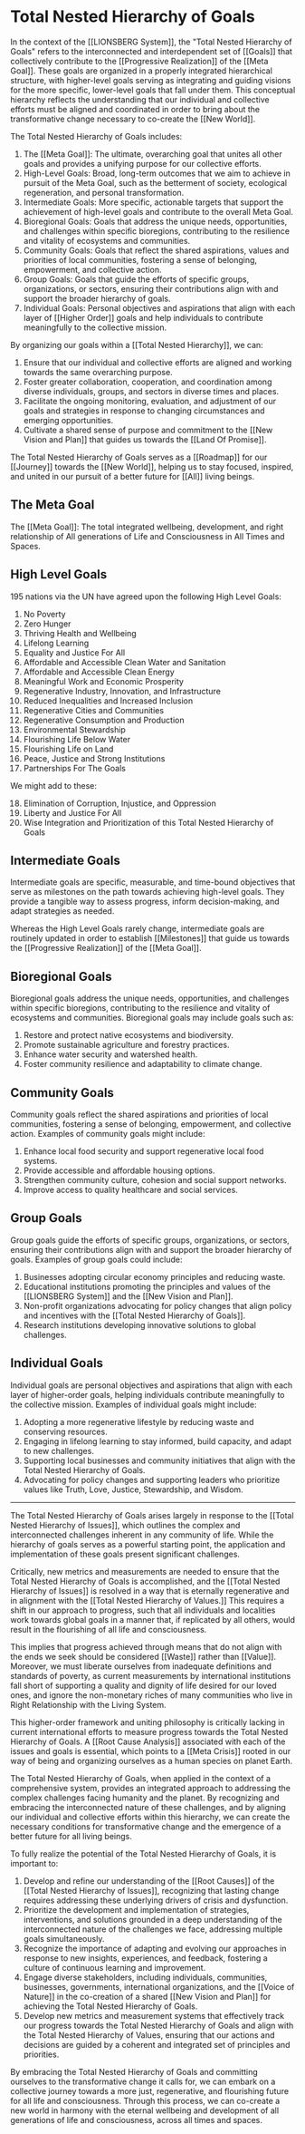 # Total Nested Hierarchy of Goals

In the context of the [[LIONSBERG System]], the "Total Nested Hierarchy of Goals" refers to the interconnected and interdependent set of [[Goals]] that collectively contribute to the [[Progressive Realization]] of the [[Meta Goal]]. These goals are organized in a properly integrated hierarchical structure, with higher-level goals serving as integrating and guiding visions for the more specific, lower-level goals that fall under them. This conceptual hierarchy reflects the understanding that our individual and collective efforts must be aligned and coordinated in order to bring about the transformative change necessary to co-create the [[New World]].

The Total Nested Hierarchy of Goals includes:

1.  The [[Meta Goal]]: The ultimate, overarching goal that unites all other goals and provides a unifying purpose for our collective efforts.
2.  High-Level Goals: Broad, long-term outcomes that we aim to achieve in pursuit of the Meta Goal, such as the betterment of society, ecological regeneration, and personal transformation.
3.  Intermediate Goals: More specific, actionable targets that support the achievement of high-level goals and contribute to the overall Meta Goal.
4. Bioregional Goals: Goals that address the unique needs, opportunities, and challenges within specific bioregions, contributing to the resilience and vitality of ecosystems and communities.
5. Community Goals: Goals that reflect the shared aspirations, values and priorities of local communities, fostering a sense of belonging, empowerment, and collective action.  
6. Group Goals: Goals that guide the efforts of specific groups, organizations, or sectors, ensuring their contributions align with and support the broader hierarchy of goals. 
7.  Individual Goals: Personal objectives and aspirations that align with each layer of [[Higher Order]] goals and help individuals to contribute meaningfully to the collective mission.

By organizing our goals within a [[Total Nested Hierarchy]], we can:

1.  Ensure that our individual and collective efforts are aligned and working towards the same overarching purpose.
2.  Foster greater collaboration, cooperation, and coordination among diverse individuals, groups, and sectors in diverse times and places. 
3.  Facilitate the ongoing monitoring, evaluation, and adjustment of our goals and strategies in response to changing circumstances and emerging opportunities.
4.  Cultivate a shared sense of purpose and commitment to the [[New Vision and Plan]] that guides us towards the [[Land Of Promise]].

The Total Nested Hierarchy of Goals serves as a [[Roadmap]] for our [[Journey]] towards the [[New World]], helping us to stay focused, inspired, and united in our pursuit of a better future for [[All]] living beings.

## The Meta Goal 

The [[Meta Goal]]: The total integrated wellbeing, development, and right relationship of All generations of Life and Consciousness in All Times and Spaces. 

## High Level Goals 

195 nations via the UN have agreed upon the following High Level Goals: 

1. No Poverty  
2. Zero Hunger  
3. Thriving Health and Wellbeing  
4. Lifelong Learning   
5. Equality and Justice For All   
6. Affordable and Accessible Clean Water and Sanitation   
7. Affordable and Accessible Clean Energy  
8. Meaningful Work and Economic Prosperity   
9. Regenerative Industry, Innovation, and Infrastructure  
10. Reduced Inequalities and Increased Inclusion   
11. Regenerative Cities and Communities  
12. Regenerative Consumption and Production  
13. Environmental Stewardship  
14. Flourishing Life Below Water  
15. Flourishing Life on Land  
16. Peace, Justice and Strong Institutions  
17. Partnerships For The Goals  

We might add to these: 

18. Elimination of Corruption, Injustice, and Oppression   
19. Liberty and Justice For All 
20. Wise Integration and Prioritization of this Total Nested Hierarchy of Goals

## Intermediate Goals 

Intermediate goals are specific, measurable, and time-bound objectives that serve as milestones on the path towards achieving high-level goals. They provide a tangible way to assess progress, inform decision-making, and adapt strategies as needed.

Whereas the High Level Goals rarely change, intermediate goals are routinely updated in order to establish [[Milestones]] that guide us towards the [[Progressive Realization]] of the [[Meta Goal]]. 

## Bioregional Goals 

Bioregional goals address the unique needs, opportunities, and challenges within specific bioregions, contributing to the resilience and vitality of ecosystems and communities. Bioregional goals may include goals such as:

1.  Restore and protect native ecosystems and biodiversity.
2.  Promote sustainable agriculture and forestry practices.
3.  Enhance water security and watershed health.
4.  Foster community resilience and adaptability to climate change.

## Community Goals 

Community goals reflect the shared aspirations and priorities of local communities, fostering a sense of belonging, empowerment, and collective action. Examples of community goals might include:

1.  Enhance local food security and support regenerative local food systems.  
2.  Provide accessible and affordable housing options.  
3.  Strengthen community culture, cohesion and social support networks.  
4.  Improve access to quality healthcare and social services.

## Group Goals 

Group goals guide the efforts of specific groups, organizations, or sectors, ensuring their contributions align with and support the broader hierarchy of goals. Examples of group goals could include:

1.  Businesses adopting circular economy principles and reducing waste.
2.  Educational institutions promoting the principles and values of the [[LIONSBERG System]] and the [[New Vision and Plan]].
3.  Non-profit organizations advocating for policy changes that align policy and incentives with the [[Total Nested Hierarchy of Goals]].
4.  Research institutions developing innovative solutions to global challenges.

## Individual Goals 

Individual goals are personal objectives and aspirations that align with each layer of higher-order goals, helping individuals contribute meaningfully to the collective mission. Examples of individual goals might include:

1.  Adopting a more regenerative lifestyle by reducing waste and conserving resources.
2.  Engaging in lifelong learning to stay informed, build capacity, and adapt to new challenges.
3.  Supporting local businesses and community initiatives that align with the Total Nested Hierarchy of Goals.
4.  Advocating for policy changes and supporting leaders who prioritize values like Truth, Love, Justice, Stewardship, and Wisdom. 

____
The Total Nested Hierarchy of Goals arises largely in response to the [[Total Nested Hierarchy of Issues]], which outlines the complex and interconnected challenges inherent in any community of life. While the hierarchy of goals serves as a powerful starting point, the application and implementation of these goals present significant challenges.

Critically, new metrics and measurements are needed to ensure that the Total Nested Hierarchy of Goals is accomplished, and the [[Total Nested Hierarchy of Issues]] is resolved in a way that is eternally regenerative and in alignment with the [[Total Nested Hierarchy of Values.]] This requires a shift in our approach to progress, such that all individuals and localities work towards global goals in a manner that, if replicated by all others, would result in the flourishing of all life and consciousness.

This implies that progress achieved through means that do not align with the ends we seek should be considered [[Waste]] rather than [[Value]]. Moreover, we must liberate ourselves from inadequate definitions and standards of poverty, as current measurements by international institutions fall short of supporting a quality and dignity of life desired for our loved ones, and ignore the non-monetary riches of many communities who live in Right Relationship with the Living System. 

This higher-order framework and uniting philosophy is critically lacking in current international efforts to measure progress towards the Total Nested Hierarchy of Goals. A [[Root Cause Analysis]] associated with each of the issues and goals is essential, which points to a [[Meta Crisis]] rooted in our way of being and organizing ourselves as a human species on planet Earth.

The Total Nested Hierarchy of Goals, when applied in the context of a comprehensive system, provides an integrated approach to addressing the complex challenges facing humanity and the planet. By recognizing and embracing the interconnected nature of these challenges, and by aligning our individual and collective efforts within this hierarchy, we can create the necessary conditions for transformative change and the emergence of a better future for all living beings.

To fully realize the potential of the Total Nested Hierarchy of Goals, it is important to:

1.  Develop and refine our understanding of the [[Root Causes]] of the [[Total Nested Hierarchy of Issues]], recognizing that lasting change requires addressing these underlying drivers of crisis and dysfunction.
2.  Prioritize the development and implementation of strategies, interventions, and solutions grounded in a deep understanding of the interconnected nature of the challenges we face, addressing multiple goals simultaneously.
3.  Recognize the importance of adapting and evolving our approaches in response to new insights, experiences, and feedback, fostering a culture of continuous learning and improvement.
4.  Engage diverse stakeholders, including individuals, communities, businesses, governments, international organizations, and the [[Voice of Nature]] in the co-creation of a shared [[New Vision and Plan]] for achieving the Total Nested Hierarchy of Goals.
5.  Develop new metrics and measurement systems that effectively track our progress towards the Total Nested Hierarchy of Goals and align with the Total Nested Hierarchy of Values, ensuring that our actions and decisions are guided by a coherent and integrated set of principles and priorities.

By embracing the Total Nested Hierarchy of Goals and committing ourselves to the transformative change it calls for, we can embark on a collective journey towards a more just, regenerative, and flourishing future for all life and consciousness. Through this process, we can co-create a new world in harmony with the eternal wellbeing and development of all generations of life and consciousness, across all times and spaces.